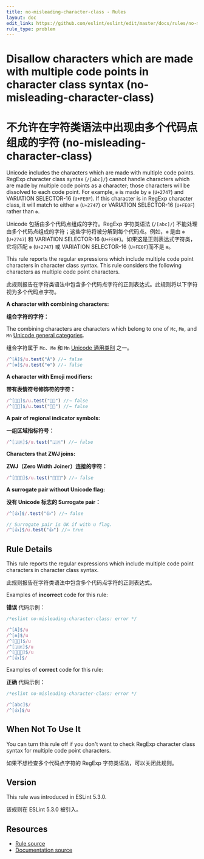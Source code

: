 ```yaml
---
title: no-misleading-character-class - Rules
layout: doc
edit_link: https://github.com/eslint/eslint/edit/master/docs/rules/no-misleading-character-class.md
rule_type: problem
---
```

<!-- Note: No pull requests accepted for this file. See README.md in the root directory for details. -->

# Disallow characters which are made with multiple code points in character class syntax (no-misleading-character-class)

# 不允许在字符类语法中出现由多个代码点组成的字符 (no-misleading-character-class)

Unicode includes the characters which are made with multiple code points.
RegExp character class syntax (`/[abc]/`) cannot handle characters which are made by multiple code points as a character; those characters will be dissolved to each code point. For example, `❇️` is made by `❇` (`U+2747`) and VARIATION SELECTOR-16 (`U+FE0F`). If this character is in RegExp character class, it will match to either `❇` (`U+2747`) or VARIATION SELECTOR-16 (`U+FE0F`) rather than `❇️`.

Unicode 包括由多个代码点组成的字符。RegExp 字符类语法 (`/[abc]/`) 不能处理由多个代码点组成的字符；这些字符将被分解到每个代码点。例如，`❇️` 是由 `❇` (`U+2747`) 和 VARIATION SELECTOR-16 (`U+FE0F`)。如果这是正则表达式字符类，它将匹配 `❇` (`U+2747`) 或 VARIATION SELECTOR-16 (`U+FE0F`)而不是 `❇️`。

This rule reports the regular expressions which include multiple code point characters in character class syntax. This rule considers the following characters as multiple code point characters.

此规则报告在字符类语法中包含多个代码点字符的正则表达式。此规则将以下字符视为多个代码点字符。

**A character with combining characters:**

**组合字符的字符：**

The combining characters are characters which belong to one of `Mc`, `Me`, and `Mn` [Unicode general categories](http://www.unicode.org/L2/L1999/UnicodeData.html#General%20Category).

组合字符属于 `Mc`、`Me` 和 `Mn` [Unicode 通用类别](http://www.unicode.org/L2/L1999/UnicodeData.html#General%20Category) 之一。

```js
/^[Á]$/u.test("Á") //→ false
/^[❇️]$/u.test("❇️") //→ false
```

**A character with Emoji modifiers:**

**带有表情符号修饰符的字符：**

```js
/^[👶🏻]$/u.test("👶🏻") //→ false
/^[👶🏽]$/u.test("👶🏽") //→ false
```

**A pair of regional indicator symbols:**

**一组区域指标符号：**

```js
/^[🇯🇵]$/u.test("🇯🇵") //→ false
```

**Characters that ZWJ joins:**

**ZWJ（Zero Width Joiner）连接的字符：**

```js
/^[👨‍👩‍👦]$/u.test("👨‍👩‍👦") //→ false
```

**A surrogate pair without Unicode flag:**

**没有 Unicode 标志的 Surrogate pair：**

```js
/^[👍]$/.test("👍") //→ false

// Surrogate pair is OK if with u flag.
/^[👍]$/u.test("👍") //→ true
```

## Rule Details

This rule reports the regular expressions which include multiple code point characters in character class syntax.

此规则报告在字符类语法中包含多个代码点字符的正则表达式。

Examples of **incorrect** code for this rule:

**错误** 代码示例：

```js
/*eslint no-misleading-character-class: error */

/^[Á]$/u
/^[❇️]$/u
/^[👶🏻]$/u
/^[🇯🇵]$/u
/^[👨‍👩‍👦]$/u
/^[👍]$/
```

Examples of **correct** code for this rule:

**正确** 代码示例：

```js
/*eslint no-misleading-character-class: error */

/^[abc]$/
/^[👍]$/u
```

## When Not To Use It

You can turn this rule off if you don't want to check RegExp character class syntax for multiple code point characters.

如果不想检查多个代码点字符的 RegExp 字符类语法，可以关闭此规则。

## Version

This rule was introduced in ESLint 5.3.0.

该规则在 ESLint 5.3.0 被引入。

## Resources

* [Rule source](https://github.com/eslint/eslint/tree/master/lib/rules/no-misleading-character-class.js)
* [Documentation source](https://github.com/eslint/eslint/tree/master/docs/rules/no-misleading-character-class.md)
